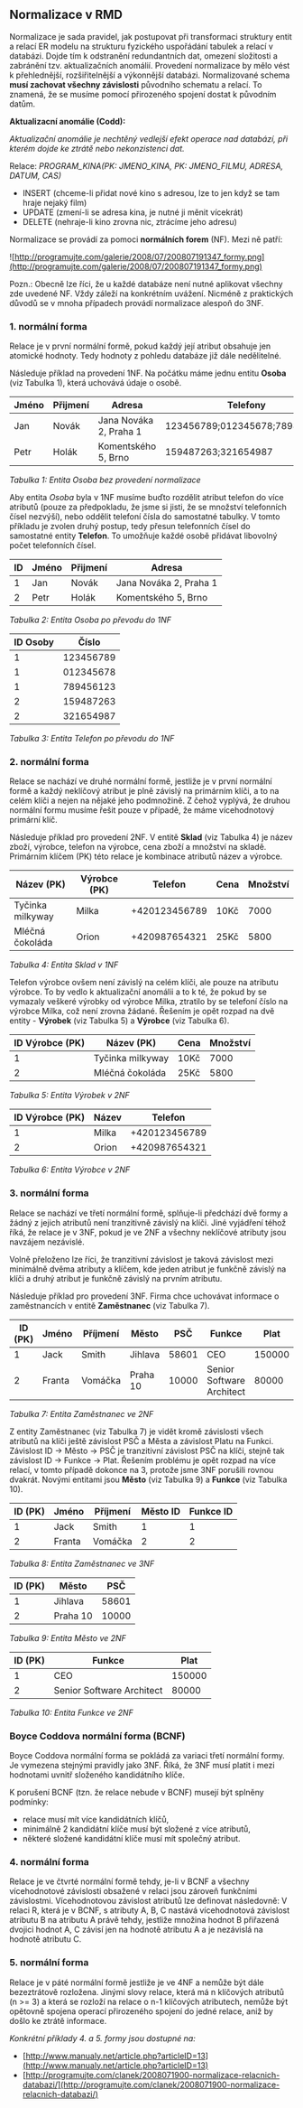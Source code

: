 ## Normalizace v RMD
Normalizace je sada pravidel, jak postupovat při transformaci struktury entit a relací ER modelu na strukturu fyzického uspořádání tabulek a relací v databázi. Dojde tím k odstranění redundantních dat, omezení složitosti a zabránění tzv. aktualizačních anomálií. Provedení normalizace by mělo vést k přehlednější, rozšiřitelnější a výkonnější databázi. Normalizované schema **musí zachovat všechny závislosti** původního schematu a relací. To znamená, že se musíme pomocí přirozeného spojení dostat k původním datům.

**Aktualizacní anomálie (Codd):**

*Aktualizační anomálie je nechtěný vedlejší efekt operace nad databází, při kterém dojde ke ztrátě nebo nekonzistenci dat.*

Relace: *PROGRAM_KINA(PK: JMENO_KINA, PK: JMENO_FILMU, ADRESA, DATUM, CAS)*

- INSERT (chceme-li přidat nové kino s adresou, lze to jen když se tam hraje nejaký film)
- UPDATE (zmení-li se adresa kina, je nutné ji měnit vícekrát)
- DELETE (nehraje-li kino zrovna nic, ztrácíme jeho adresu)

Normalizace se provádí za pomoci **normálních forem** (NF). Mezi ně patří:

![http://programujte.com/galerie/2008/07/200807191347_formy.png](http://programujte.com/galerie/2008/07/200807191347_formy.png)

Pozn.: Obecně lze říci, že u každé databáze není nutné aplikovat všechny zde uvedené NF. Vždy záleží na konkrétním uvážení. Nicméně z praktických důvodů se v mnoha případech provádí normalizace alespoň do 3NF.

### 1. normální forma
Relace je v první normální formě, pokud každý její atribut obsahuje jen atomické hodnoty. Tedy hodnoty z pohledu databáze již dále nedělitelné.

Následuje příklad na provedení 1NF. Na počátku máme jednu entitu **Osoba** (viz Tabulka 1), která uchovává údaje o osobě. 

| Jméno | Přijmení | Adresa | Telefony |
| --- | --- | --- | --- |
| Jan | Novák | Jana Nováka 2, Praha 1 | 123456789;012345678;789456123 |
| Petr | Holák | Komentského 5, Brno | 159487263;321654987 |
*Tabulka 1: Entita Osoba bez provedení normalizace*

Aby entita *Osoba* byla v 1NF musíme buďto rozdělit atribut telefon do více atributů (pouze za předpokladu, že jsme si jisti, že se množství telefonních čísel nezvýší), nebo oddělit telefoní čísla do samostatné tabulky. V tomto příkladu je zvolen druhý postup, tedy přesun telefonních čísel do samostatné entity **Telefon**. To umožňuje každé osobě přidávat libovolný počet telefonních čísel.

| ID | Jméno | Přijmení | Adresa |
| --- | --- | --- | --- |
| 1 | Jan | Novák | Jana Nováka 2, Praha 1 | 
| 2 | Petr | Holák | Komentského 5, Brno | 
*Tabulka 2: Entita Osoba po převodu do 1NF*

| ID Osoby | Číslo |
| --- | --- |
| 1 | 123456789 |
| 1 | 012345678 |
| 1 | 789456123 |
| 2 | 159487263 |
| 2 | 321654987 |
*Tabulka 3: Entita Telefon po převodu do 1NF*

### 2. normální forma
Relace se nachází ve druhé normální formě, jestliže je v první normální formě a každý neklíčový atribut je plně závislý na primárním klíči, a to na celém klíči a nejen na nějaké jeho podmnožině. Z čehož vyplývá, že druhou normální formu musíme řešit pouze v případě, že máme vícehodnotový primární klíč.

Následuje příklad pro provedení 2NF. V entitě **Sklad** (viz Tabulka 4) je název zboží, výrobce, telefon na výrobce, cena zboží a množství na skladě. Primárním klíčem (PK) této relace je kombinace atributů název a výrobce.

| Název (PK) | Výrobce (PK) | Telefon | Cena | Množství |
| --- | --- | --- | --- | --- |
| Tyčinka milkyway | Milka | +420123456789 | 10Kč | 7000 |
| Mléčná čokoláda | Orion | +420987654321 | 25Kč | 5800 |
*Tabulka 4: Entita Sklad v 1NF*

Telefon výrobce ovšem není závislý na celém klíči, ale pouze na atributu výrobce. To by vedlo k aktualizační anomálii a to k té, že pokud by se vymazaly veškeré výrobky od výrobce Milka, ztratilo by se telefoní číslo na výrobce Milka, což není zrovna žádané. Řešením je opět rozpad na dvě entity - **Výrobek** (viz Tabulka 5) a **Výrobce** (viz Tabulka 6).

| ID Výrobce (PK) | Název (PK) | Cena | Množství |
| --- | --- | --- | --- |
| 1 | Tyčinka milkyway | 10Kč | 7000 |
| 2 | Mléčná čokoláda | 25Kč | 5800 |
*Tabulka 5: Entita Výrobek v 2NF*

| ID Výrobce (PK) | Název | Telefon |
| --- | --- | --- |
| 1 | Milka | +420123456789 |
| 2 | Orion | +420987654321 |
*Tabulka 6: Entita Výrobce v 2NF*

### 3. normální forma
Relace se nachází ve třetí normální formě, splňuje-li předchází dvě formy a žádný z jejich atributů není tranzitivně závislý na klíči. Jiné vyjádření téhož říká, že relace je v 3NF, pokud je ve 2NF a všechny neklíčové atributy jsou navzájem nezávislé.

Volně přeloženo lze říci, že tranzitivní závislost je taková závislost mezi minimálně dvěma atributy a klíčem, kde jeden atribut je funkčně závislý na klíči a druhý atribut je funkčně závislý na prvním atributu.

Následuje příklad pro provedení 3NF. Firma chce uchovávat informace o zaměstnancích v entitě **Zaměstnanec** (viz Tabulka 7).

| ID (PK) | Jméno | Příjmení | Město | PSČ | Funkce | Plat |
| --- | --- | --- | --- | --- | --- | --- |
| 1 | Jack | Smith | Jihlava | 58601 | CEO | 150000 |
| 2 | Franta | Vomáčka | Praha 10 | 10000 | Senior Software Architect | 80000 |
*Tabulka 7: Entita Zaměstnanec ve 2NF*

Z entity Zaměstnanec (viz Tabulka 7) je vidět kromě závislosti všech atributů na klíči ještě závislost PSČ a Města a závislost Platu na Funkci. Závislost ID -> Město -> PSČ je tranzitivní závislost PSČ na klíči, stejně tak závislost ID -> Funkce -> Plat. Řešením problému je opět rozpad na více relací, v tomto případě dokonce na 3, protože jsme 3NF porušili rovnou dvakrát. Novými entitami jsou **Město** (viz Tabulka 9) a **Funkce** (viz Tabulka 10).

| ID (PK) | Jméno | Příjmení | Město ID | Funkce ID |
| --- | --- | --- | --- | --- |
| 1 | Jack | Smith | 1 | 1 |
| 2 | Franta | Vomáčka | 2 | 2 |
*Tabulka 8: Entita Zaměstnanec ve 3NF*

| ID (PK) | Město | PSČ |
| --- | --- | --- |
| 1 | Jihlava | 58601 |
| 2 | Praha 10 | 10000 |
*Tabulka 9: Entita Město ve 2NF*

| ID (PK) | Funkce | Plat |
| --- | --- | --- |
| 1 | CEO | 150000 |
| 2 | Senior Software Architect | 80000 |
*Tabulka 10: Entita Funkce ve 2NF*

### Boyce Coddova normální forma (BCNF)
Boyce Coddova normální forma se pokládá za variaci třetí normální formy. Je vymezena stejnými pravidly jako 3NF. Říká, že 3NF musí platit i mezi hodnotami uvnitř složeného kandidátního klíče.

K porušení BCNF (tzn. že relace nebude v BCNF) musejí být splněny podmínky:
- relace musí mít více kandidátních klíčů,
- minimálně 2 kandidátní klíče musí být složené z více atributů,
- některé složené kandidátní klíče musí mít společný atribut.

### 4. normální forma
Relace je ve čtvrté normální formě tehdy, je-li v BCNF a všechny vícehodnotové závislosti obsažené v relaci jsou zároveň funkčními závislostmi. Vícehodnotovou závislost atributů lze definovat následovně: V relaci R, která je v BCNF, s atributy A, B, C nastává vícehodnotová závislost atributu B na atributu A právě tehdy, jestliže množina hodnot B přiřazená dvojici hodnot A, C závisí jen na hodnotě atributu A a je nezávislá na hodnotě atributu C.

### 5. normální forma
Relace je v páté normální formě jestliže je ve 4NF a nemůže být dále bezeztrátově rozložena. Jinými slovy relace, která má n klíčových atributů (n >= 3) a která se rozloží na relace o n-1 klíčových atributech, nemůže být opětovně spojena operací přirozeného spojení do jedné relace, aniž by došlo ke ztrátě informace.

*Konkrétní příklady 4. a 5. formy jsou dostupné na:*

- [http://www.manualy.net/article.php?articleID=13](http://www.manualy.net/article.php?articleID=13)
- [http://programujte.com/clanek/2008071900-normalizace-relacnich-databazi/](http://programujte.com/clanek/2008071900-normalizace-relacnich-databazi/)
